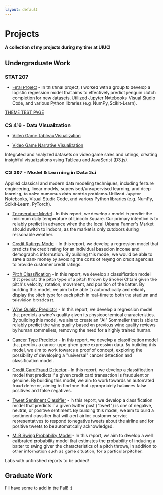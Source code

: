 ```yaml
---
layout: default
---
```


# Projects

#### A collection of my projects during my time at UIUC!

## Undergraduate Work

### STAT 207

-   [Final Project](projects/STAT207_FinalProject.html) - In this final project, I worked with a group to develop a logistic regression model that aims to effectively predict penguin clutch completion for new datasets. Utilized Jupyter Notebooks, Visual Studio Code, and various Python libraries (e.g. NumPy, Scikit-Learn).

[THEME TEST PAGE](projects/Final_Project2.html)

### CS 416 - Data Visualization

-   [Video Game Tableau Visualization](iniguezisabella.github.io/projects/VidGameTableau.html)

-   [Video Game Narrative Visualization](./CS416NarViz/CS416NarViz-A.html)

Integrated and analyzed datasets on video game sales and ratings, creating insightful visualizations using Tableau and JavaScript (D3.js).

### CS 307 - Model & Learning in Data Sci

Applied classical and modern data modeling techniques, including feature engineering, linear models, supervised/unsupervised learning, and deep learning, to solve numerous data-centric problems. Utilized Jupyter Notebooks, Visual Studio Code, and various Python libraries (e.g. NumPy, Scikit-Learn, PyTorch).

-   [Temperature Model](projects/lab-01-notebook.html) - In this report, we develop a model to predict the minimum daily temperature of Lincoln Square. Our primary intention is to reliably predict in advance when the the local Urbana Farmer's Market should switch to indoors, as the market is only outdoors during reasonable weather.

-   [Credit Ratings Model](projects/lab-02-notebook.html) - In this report, we develop a regression model that predicts the credit rating for an individual based on income and demographic information. By building this model, we would be able to save a bank money by avoiding the costs of relying on credit agencies to provide customer credit ratings.

-   [Pitch Classification](projects/lab-03-notebook.html) - In this report, we develop a classification model that predicts the pitch type of a pitch thrown by Shohei Ohtani given the pitch's velocity, rotation, movement, and position of the batter. By building this model, we aim to be able to automatically and reliably display the pitch type for each pitch in real-time to both the stadium and television broadcast.

-   [Wine Quality Predictor](projects/lab-05-notebook.html) - In this report, we develop a regression model that predicts a wine's quality given its physicochemical characteristics. By building this model, we aim to create an "AI" Sommelier that is able to reliably predict the wine quality based on previous wine quality reviews by human sommeliers, removing the need for a highly trained human.

-   [Cancer Type Predictor](projects/lab-06-notebook.html) - In this report, we develop a classification model that predicts a cancer type given gene expression data. By building this model, we aim to work towards a proof of concept, exploring the possibility of developing a "universal" cancer detection and classification model.

-   [Credit Card Fraud Detector](projects/lab-07-notebook.html) - In this report, we develop a classification model that predicts if a given credit card transaction is fraudulent or genuine. By building this model, we aim to work towards an automated fraud detector, aiming to find one that appropriately balances false positives and false negatives.

-   [Tweet Sentiment Classifier](projects/lab-08-notebook.html) - In this report, we develop a classification model that predicts if a given twitter post ("tweet") is one of negative, neutral, or positive sentiment. By building this model, we aim to build a sentiment classifier that will alert airline customer service representatives to respond to negative tweets about the airline and for positive tweets to be automatically acknowledged.

-   [MLB Swing Probability Model](projects/lab-09-notebook.html) - In this report, we aim to develop a well calibrated probability model that estimates the probability of inducing a batter to swing given the characteristics of a pitch thrown, in addition to other information such as game situation, for a particular pitcher.

Labs with unfinished reports to be added!

## Graduate Work

I'll have some to add in the Fall! :)
